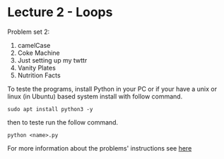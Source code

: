 # Lecture 2 -  Loops

Problem set 2:

1. camelCase
2. Coke Machine
3. Just setting up my twttr
4. Vanity Plates
5. Nutrition Facts

To teste the programs, install Python in your PC or if your have a unix or linux (in Ubuntu) based system install with follow command.

~~~
sudo apt install python3 -y
~~~

then to teste run the follow command.

~~~
python <name>.py
~~~

For more information about the problems' instructions see [here](https://cs50.harvard.edu/python/2022/psets/2)